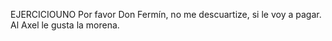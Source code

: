 EJERCICIOUNO
Por favor Don Fermín, no me descuartize, si le voy a pagar.
Al Axel le gusta la morena.
